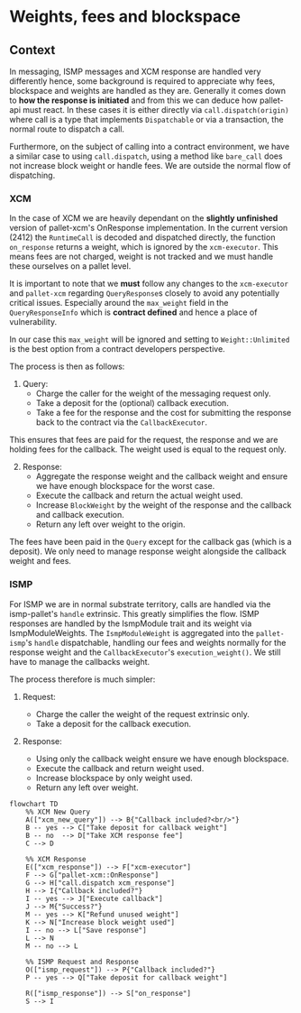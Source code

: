 # Weights, fees and blockspace

## Context
In messaging, ISMP messages and XCM response are handled very differently hence, some background is required to appreciate why fees, blockspace and weights are handled as they are.
Generally it comes down to **how the response is initiated** and from this we can deduce how pallet-api must react.
In these cases it is either directly via `call.dispatch(origin)` where call is a type that implements `Dispatchable` or via a transaction, the normal route to dispatch a call.

Furthermore, on the subject of calling into a contract environment, we have a similar case to using `call.dispatch`, using a method like `bare_call` does not increase block weight or handle fees. We are outside the normal flow of dispatching.

### XCM
In the case of XCM we are heavily dependant on the __slightly unfinished__ version of pallet-xcm's OnResponse implementation. In the current version (2412) the `RuntimeCall` is decoded and dispatched directly, the function `on_response` returns a weight, which is ignored by the `xcm-executor`.
This means fees are not charged, weight is not tracked and we must handle these ourselves on a pallet level.

It is important to note that we **must** follow any changes to the `xcm-executor` and `pallet-xcm` regarding `QueryResponse`s closely to avoid any potentially critical issues. Especially around the `max_weight` field in the `QueryResponseInfo` which is **contract defined** and hence a place of vulnerability.

In our case this `max_weight` will be ignored and setting to `Weight::Unlimited` is the best option from a contract developers perspective.

The process is then as follows:

1. Query:
    - Charge the caller for the weight of the messaging request only.
    - Take a deposit for the (optional) callback execution.
    - Take a fee for the response and the cost for submitting the response back to the contract via the `CallbackExecutor`.

This ensures that fees are paid for the request, the response and we are holding fees for the callback.
The weight used is equal to the request only.

2. Response:
    - Aggregate the response weight and the callback weight and ensure we have enough blockspace for the worst case.
    - Execute the callback and return the actual weight used.
    - Increase `BlockWeight` by the weight of the response and the callback and callback execution.
    - Return any left over weight to the origin.

The fees have been paid in the `Query` except for the callback gas (which is a deposit). We only need to manage response weight alongside the callback weight and fees.

### ISMP
For ISMP we are in normal substrate territory, calls are handled via the ismp-pallet's `handle` extrinsic. This greatly simplifies the flow.
ISMP responses are handled by the IsmpModule trait and its weight via IsmpModuleWeights.
The `IsmpModuleWeight` is aggregated into the `pallet-ismp`'s `handle` dispatchable, handling our fees and weights normally for the response weight and the `CallbackExecutor`'s `execution_weight()`.
We still have to manage the callbacks weight.

The process therefore is much simpler:

1. Request:
    - Charge the caller the weight of the request extrinsic only.
    - Take a deposit for the callback execution.

2. Response:
    - Using only the callback weight ensure we have enough blockspace.
    - Execute the callback and return weight used.
    - Increase blockspace by only weight used.
    - Return any left over weight.

```mermaid
flowchart TD
    %% XCM New Query
    A(["xcm_new_query"]) --> B{"Callback included?<br/>"}
    B -- yes --> C["Take deposit for callback weight"]
    B -- no  --> D["Take XCM response fee"]
    C --> D

    %% XCM Response
    E(["xcm_response"]) --> F["xcm-executor"]
    F --> G["pallet-xcm::OnResponse"]
    G --> H["call.dispatch xcm_response"]
    H --> I{"Callback included?"}
    I -- yes --> J["Execute callback"]
    J --> M{"Success?"}
    M -- yes --> K["Refund unused weight"]
    K --> N["Increase block weight used"]
    I -- no --> L["Save response"]
    L --> N
    M -- no --> L

    %% ISMP Request and Response
    O(["ismp_request"]) --> P{"Callback included?"}
    P -- yes --> Q["Take deposit for callback weight"]

    R(["ismp_response"]) --> S["on_response"]
    S --> I
```
